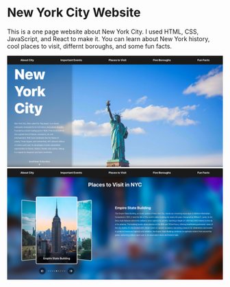 # New York City Website

This is a one page website about New York City. I used HTML, CSS, JavaScript, and React to make it. You can learn about New York history, cool places to visit, differnt boroughs, and some fun facts.

![alt text](./ReadmeScreen1.png)
![alt text](./ReadmeScreen2.png)